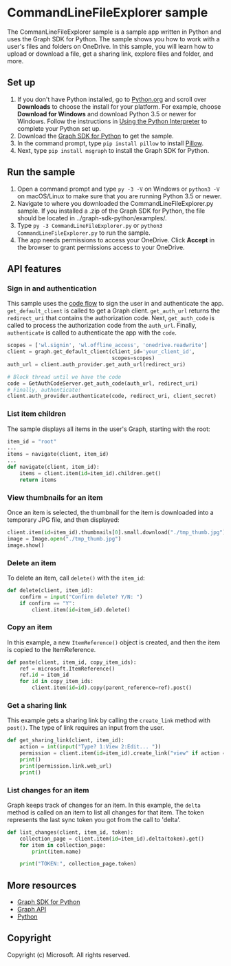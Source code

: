 # CommandLineFileExplorer sample

The CommanLineFileExplorer sample is a sample app written in Python and uses the Graph SDK for Python.
The sample shows you how to work with a user's files and folders on OneDrive. In this sample, you will learn how to upload or download a file, get a sharing link, explore files and folder, and more.

## Set up

1. If you don't have Python installed, go to [Python.org](http://python.org) and scroll over **Downloads** to choose the install for your platform. For example, choose **Download for Windows** and download Python 3.5 or newer for Windows. Follow the instructions in [Using the Python Interpreter](https://docs.python.org/3/tutorial/interpreter.html) to complete your Python set up.
2. Download the [Graph SDK for Python](https://github.com/MicrosoftGraph/msgraph-sdk-python/) to get the sample.
3. In the command prompt, type `pip install pillow` to install [Pillow](https://pypi.python.org/pypi/Pillow/3.0.0).
4. Next, type `pip install msgraph` to install the Graph SDK for Python.

## Run the sample

1. Open a command prompt and type `py -3 -V` on Windows or `python3 -V` on macOS/Linux to make sure that you are running Python 3.5 or newer.
2. Navigate to where you downloaded the CommandLineFileExplorer.py sample. If you installed a .zip of the Graph SDK for Python, the file should be located in ../graph-sdk-python/examples/.
3. Type `py -3 CommandLineFileExplorer.py` or `python3 CommandLineFileExplorer.py` to run the sample.
4. The app needs permissions to access your OneDrive. Click **Accept** in the browser to grant permissions access to your OneDrive.

## API features

### Sign in and authentication

This sample uses the [code flow](https://dev.onedrive.com/auth/msa_oauth.htm#code-flow) to sign the user in and authenticate the app. `get_default_client` is called to get a Graph client. `get_auth_url` returns the `redirect_uri` that contains the authorization code. Next, `get_auth_code` is called to process the authorization code from the `auth_url`. Finally, `authenticate` is called to authenticate the app with the `code`.

```python
scopes = ['wl.signin', 'wl.offline_access', 'onedrive.readwrite']
client = graph.get_default_client(client_id='your_client_id',
                                  scopes=scopes)
auth_url = client.auth_provider.get_auth_url(redirect_uri)

# Block thread until we have the code
code = GetAuthCodeServer.get_auth_code(auth_url, redirect_uri)
# Finally, authenticate!
client.auth_provider.authenticate(code, redirect_uri, client_secret)
```

### List item children

The sample displays all items in the user's Graph, starting with the root:

```python
item_id = "root"
...
items = navigate(client, item_id)
...
def navigate(client, item_id):
    items = client.item(id=item_id).children.get()
    return items
```
### View thumbnails for an item

Once an item is selected, the thumbnail for the item is downloaded into a temporary JPG file, and then displayed:

```python
client.item(id=item_id).thumbnails[0].small.download("./tmp_thumb.jpg")
image = Image.open("./tmp_thumb.jpg")
image.show()
```

### Delete an item

To delete an item, call `delete()` with the `item_id`:

```python
def delete(client, item_id):
    confirm = input("Confirm delete? Y/N: ")
    if confirm == "Y":
        client.item(id=item_id).delete()
```

### Copy an item

In this example, a new `ItemReference()` object is created, and then the item is copied to the ItemReference.

```python
def paste(client, item_id, copy_item_ids):
    ref = microsoft.ItemReference()
    ref.id = item_id
    for id in copy_item_ids:
        client.item(id=id).copy(parent_reference=ref).post()
```

### Get a sharing link

This example gets a sharing link by calling the `create_link` method with `post()`. The type of link requires an input from the user.

```python
def get_sharing_link(client, item_id):
    action = int(input("Type? 1:View 2:Edit... "))
    permission = client.item(id=item_id).create_link("view" if action == 1 else "edit").post()
    print()
    print(permission.link.web_url)
    print()
```

### List changes for an item

Graph keeps track of changes for an item. In this example, the `delta` method is called on an item to list all changes for that item. The token represents the last sync token you got from the call to 'delta'.

```python
def list_changes(client, item_id, token):
    collection_page = client.item(id=item_id).delta(token).get()
    for item in collection_page:
        print(item.name)

    print("TOKEN:", collection_page.token)
```

## More resources

* [Graph SDK for Python](https://github.com/MicrosoftGraph/msgraph-sdk-python/)
* [Graph API](https://graph.microsoft.io)
* [Python](https://python.org)

## Copyright

Copyright (c) Microsoft. All rights reserved.
